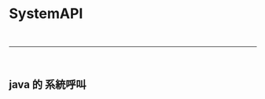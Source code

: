# SystemAPI

<br>

----------------------------------------------------------------

<br>

## java 的 系統呼叫